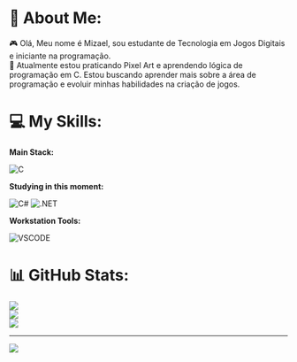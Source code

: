 # 💫 About Me:
🎮 Olá, Meu nome é Mizael, sou estudante de Tecnologia em Jogos Digitais e iniciante na programação.<br>🌱 Atualmente estou praticando Pixel Art e aprendendo lógica de programação em C. Estou buscando aprender mais sobre a área de programação e evoluir minhas habilidades na criação de jogos.

# 💻 My Skills:
**Main Stack:**

![C](https://img.shields.io/badge/c-%2300599C.svg?style=for-the-badge&logo=c&logoColor=white)

**Studying in this moment:**

![C#](https://img.shields.io/badge/C%23-239120?style=for-the-badge&logo=csharp&logoColor=white) ![.NET](https://img.shields.io/badge/.NET-512BD4?style=for-the-badge&logo=dotnet&logoColor=white)

**Workstation Tools:**

![VSCODE](https://img.shields.io/badge/VSCode-0078D4?style=for-the-badge&logo=visual%20studio%20code&logoColor=white)


# 📊 GitHub Stats:
![](https://github-readme-stats.vercel.app/api?username=MizaelAlex&theme=radical&hide_border=false&include_all_commits=false&count_private=false)<br/>
![](https://github-readme-streak-stats.herokuapp.com/?user=MizaelAlex&theme=radical&hide_border=false)<br/>
![](https://github-readme-stats.vercel.app/api/top-langs/?username=MizaelAlex&theme=radical&hide_border=false&include_all_commits=false&count_private=false&layout=compact)

---
[![](https://visitcount.itsvg.in/api?id=MizaelAlex&icon=0&color=0)](https://visitcount.itsvg.in)

<!-- Proudly created with GPRM ( https://gprm.itsvg.in ) -->
